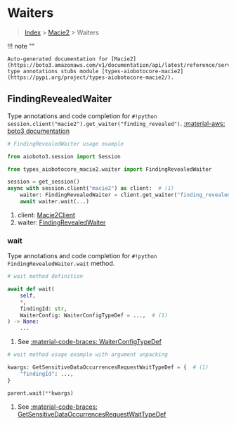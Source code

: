 # Waiters

> [Index](../README.md) > [Macie2](./README.md) > Waiters

!!! note ""

    Auto-generated documentation for [Macie2](https://boto3.amazonaws.com/v1/documentation/api/latest/reference/services/macie2.html#macie2)
    type annotations stubs module [types-aiobotocore-macie2](https://pypi.org/project/types-aiobotocore-macie2/).

## FindingRevealedWaiter

Type annotations and code completion for `#!python session.client("macie2").get_waiter("finding_revealed")`.
[:material-aws: boto3 documentation](https://boto3.amazonaws.com/v1/documentation/api/latest/reference/services/macie2/waiter/FindingRevealed.html#Macie2.Waiter.FindingRevealed)

```python
# FindingRevealedWaiter usage example

from aioboto3.session import Session

from types_aiobotocore_macie2.waiter import FindingRevealedWaiter

session = get_session()
async with session.client("macie2") as client:  # (1)
    waiter: FindingRevealedWaiter = client.get_waiter("finding_revealed")  # (2)
    await waiter.wait(...)
```

1. client: [Macie2Client](./client.md)
2. waiter: [FindingRevealedWaiter](./waiters.md#findingrevealedwaiter)


### wait

Type annotations and code completion for `#!python FindingRevealedWaiter.wait` method.

```python
# wait method definition

await def wait(
    self,
    *,
    findingId: str,
    WaiterConfig: WaiterConfigTypeDef = ...,  # (1)
) -> None:
    ...
```

1. See [:material-code-braces: WaiterConfigTypeDef](./type_defs.md#waiterconfigtypedef)


```python
# wait method usage example with argument unpacking

kwargs: GetSensitiveDataOccurrencesRequestWaitTypeDef = {  # (1)
    "findingId": ...,
}

parent.wait(**kwargs)
```

1. See [:material-code-braces: GetSensitiveDataOccurrencesRequestWaitTypeDef](./type_defs.md#getsensitivedataoccurrencesrequestwaittypedef)
